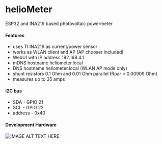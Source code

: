 # helioMeter
ESP32 and INA219 based photovoltaic powermeter
#### Features
* uses TI INA219 as current/power sensor
* works as WLAN client and AP (AP chooser included)
* WebUI with IP address 192.168.4.1
* mDNS hostname heliometer.local
* DNS hostname heliometer.local (WLAN AP mode only)
* shunt resistors 0.1 Ohm and 0.01 Ohm parallel (Rpar = 0.00909 Ohm)
* measures up to 35 amps
#### I2C bus
* SDA - GPIO 21
* SCL - GPIO 22
* address - 0x40
#### Development Hardware
![IMAGE ALT TEXT HERE](https://www.dorstel.de/github/helioMeter_v1.0.png)

